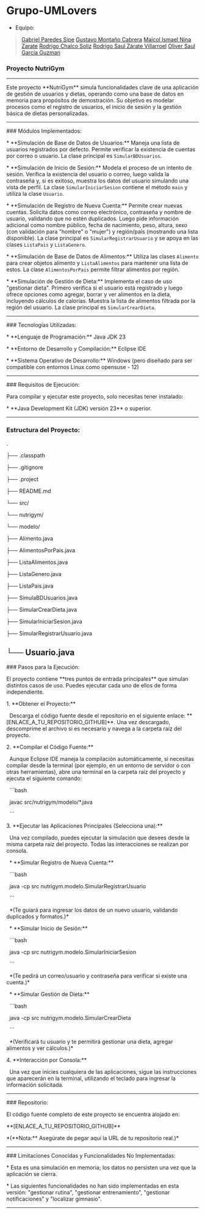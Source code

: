 # Grupo-UMLovers

* Equipo:

> [Gabriel Paredes Sipe](https://github.com/gabrielps0306 "Gabriel Paredes Sipe")
> [Gustavo Montaño Cabrera](https://github.com/Gussxzz "Gustavo Montaño Cabrera")
> [Maicol Ismael Nina Zarate](https://github.com/maicolismael "Maicol Ismael Nina Zarate")
> [Rodrigo Chalco Soliz](https://github.com/RodrigoChalco "Rodrigo Chalco Soliz")
> [Rodrigo Saul Zárate Villarroel](https://github.com/R-Saul-00 "Rodrigo Saul Zárate Villarroel")
> [Oliver Saul Garcia Guzman](https://github.com/olivergarguz "Oliver Saul Garcia Guzman")

### Proyecto NutriGym

---



Este proyecto \*\*NutriGym\*\* simula funcionalidades clave de una aplicación de gestión de usuarios y dietas, operando como una base de datos en memoria para propósitos de demostración. Su objetivo es modelar procesos como el registro de usuarios, el inicio de sesión y la gestión básica de dietas personalizadas.



---



\### Módulos Implementados:



\* \*\*Simulación de Base de Datos de Usuarios:\*\* Maneja una lista de usuarios registrados por defecto. Permite verificar la existencia de cuentas por correo o usuario. La clase principal es `SimularBDUsuarios`.

\* \*\*Simulación de Inicio de Sesión:\*\* Modela el proceso de un intento de sesión. Verifica la existencia del usuario o correo, luego valida la contraseña y, si es exitoso, muestra los datos del usuario simulando una vista de perfil. La clase `SimularIniciarSesion` contiene el método `main` y utiliza la clase `Usuario`.

\* \*\*Simulación de Registro de Nueva Cuenta:\*\* Permite crear nuevas cuentas. Solicita datos como correo electrónico, contraseña y nombre de usuario, validando que no estén duplicados. Luego pide información adicional como nombre público, fecha de nacimiento, peso, altura, sexo (con validación para "hombre" o "mujer") y región/país (mostrando una lista disponible). La clase principal es `SimularRegistrarUsuario` y se apoya en las clases `ListaPais` y `ListaGenero`.

\* \*\*Simulación de Base de Datos de Alimentos:\*\* Utiliza las clases `Alimento` para crear objetos alimento y `ListaAlimentos` para mantener una lista de estos. La clase `AlimentosPorPais` permite filtrar alimentos por región.

\* \*\*Simulación de Gestión de Dieta:\*\* Implementa el caso de uso "gestionar dieta". Primero verifica si el usuario está registrado y luego ofrece opciones como agregar, borrar y ver alimentos en la dieta, incluyendo cálculos de calorías. Muestra la lista de alimentos filtrada por la región del usuario. La clase principal es `SimularCrearDieta`.



---



\### Tecnologías Utilizadas:



\* \*\*Lenguaje de Programación:\*\* Java JDK 23

\* \*\*Entorno de Desarrollo y Compilación:\*\* Eclipse IDE

\* \*\*Sistema Operativo de Desarrollo:\*\* Windows (pero diseñado para ser compatible con entornos Linux como opensuse - 12)



---



\### Requisitos de Ejecución:



Para compilar y ejecutar este proyecto, solo necesitas tener instalado:

\* \*\*Java Development Kit (JDK) versión 23\*\* o superior.



---

### Estructura del Proyecto:

.

├── .classpath

├── .gitignore

├── .project

├── README.md

└── src/

└── nutrigym/

└── modelo/

├── Alimento.java

├── AlimentosPorPais.java

├── ListaAlimentos.java

├── ListaGenero.java

├── ListaPais.java

├── SimulaBDUsuarios.java

├── SimularCrearDieta.java

├── SimularIniciarSesion.java

├── SimularRegistrarUsuario.java

## └── Usuario.java



\### Pasos para la Ejecución:



El proyecto contiene \*\*tres puntos de entrada principales\*\* que simulan distintos casos de uso. Puedes ejecutar cada uno de ellos de forma independiente.



1\.  \*\*Obtener el Proyecto:\*\*

    Descarga el código fuente desde el repositorio en el siguiente enlace: \*\*\[ENLACE\_A\_TU\_REPOSITORIO\_GITHUB]\*\*. Una vez descargado, descomprime el archivo si es necesario y navega a la carpeta raíz del proyecto.



2\.  \*\*Compilar el Código Fuente:\*\*

    Aunque Eclipse IDE maneja la compilación automáticamente, si necesitas compilar desde la terminal (por ejemplo, en un entorno de servidor o con otras herramientas), abre una terminal en la carpeta raíz del proyecto y ejecuta el siguiente comando:

    ```bash

    javac src/nutrigym/modelo/\*.java

    ```



3\.  \*\*Ejecutar las Aplicaciones Principales (Selecciona una):\*\*

    Una vez compilado, puedes ejecutar la simulación que desees desde la misma carpeta raíz del proyecto. Todas las interacciones se realizan por consola.



    \* \*\*Simular Registro de Nueva Cuenta:\*\*

        ```bash

        java -cp src nutrigym.modelo.SimularRegistrarUsuario

        ```

        \*(Te guiará para ingresar los datos de un nuevo usuario, validando duplicados y formatos.)\*



    \* \*\*Simular Inicio de Sesión:\*\*

        ```bash

        java -cp src nutrigym.modelo.SimularIniciarSesion

        ```

        \*(Te pedirá un correo/usuario y contraseña para verificar si existe una cuenta.)\*



    \* \*\*Simular Gestión de Dieta:\*\*

        ```bash

        java -cp src nutrigym.modelo.SimularCrearDieta

        ```

        \*(Verificará tu usuario y te permitirá gestionar una dieta, agregar alimentos y ver cálculos.)\*



4\.  \*\*Interacción por Consola:\*\*

    Una vez que inicies cualquiera de las aplicaciones, sigue las instrucciones que aparecerán en la terminal, utilizando el teclado para ingresar la información solicitada.



---



\### Repositorio:



El código fuente completo de este proyecto se encuentra alojado en:

\*\*\[ENLACE\_A\_TU\_REPOSITORIO\_GITHUB]\*\*

\*(\*\*Nota:\*\* Asegúrate de pegar aquí la URL de tu repositorio real.)\*



---



\### Limitaciones Conocidas y Funcionalidades No Implementadas:



\* Esta es una simulación en memoria; los datos no persisten una vez que la aplicación se cierra.

\* Las siguientes funcionalidades no han sido implementadas en esta versión: "gestionar rutina", "gestionar entrenamiento", "gestionar notificaciones" y "localizar gimnasio".



---

